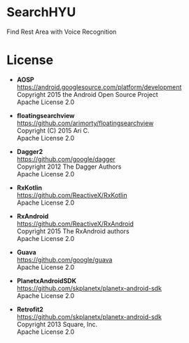 # SearchHYU
Find Rest Area with Voice Recognition

# License
* **AOSP**  
  https://android.googlesource.com/platform/development  
  Copyright 2015 the Android Open Source Project  
  Apache License 2.0
  
* **floatingsearchview**  
  https://github.com/arimorty/floatingsearchview  
  Copyright (C) 2015 Ari C.  
  Apache License 2.0
  
* **Dagger2**  
  https://github.com/google/dagger  
  Copyright 2012 The Dagger Authors  
  Apache License 2.0  

* **RxKotlin**  
  https://github.com/ReactiveX/RxKotlin  
  Apache License 2.0  
  
* **RxAndroid**  
  https://github.com/ReactiveX/RxAndroid  
  Copyright 2015 The RxAndroid authors  
  Apache License 2.0  
  
* **Guava**  
  https://github.com/google/guava  
  Apache License 2.0  
  
* **PlanetxAndroidSDK**  
  https://github.com/skplanetx/planetx-android-sdk  
  Apache License 2.0  
  
* **Retrofit2**  
  https://github.com/skplanetx/planetx-android-sdk  
  Copyright 2013 Square, Inc.  
  Apache License 2.0  

